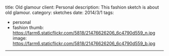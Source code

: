 title: Old glamour
client: Personal
description: This fashion sketch is about old glamour.
category: sketches
date: 2014/3/1
tags: 
- personal
- fashion
thumb: https://farm6.staticflickr.com/5818/21476626206_6c4790d559_n.jpg
image: https://farm6.staticflickr.com/5818/21476626206_6c4790d559_b.jpg
---
